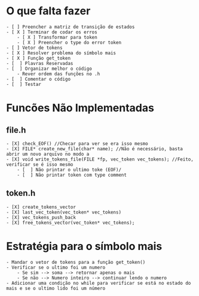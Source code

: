 
# O que falta fazer

    - [ ] Preencher a matriz de transição de estados 
    - [ X ] Terminar de codar os erros
        - [ X ] Transformar para token
        - [ X ] Preencher o type do error token
    - [ ] Vetor de tokens
    - [ X ] Resolver problema do símbolo mais
    - [ X ] Função get_token
    - [  ] Plavras Reservadas
    - [  ] Organizar melhor o código
        - Rever ordem das funções no .h
    - [  ] Comentar o código
    - [  ] Testar  

# Funcões Não Implementadas

## file.h

    - [X] check_EOF() //Checar para ver se era isso mesmo
    - [X] FILE* create_new_file(char* name); //Não é necessário, basta abrir um novo arquivo no modo a
    - [X] void write_tokens_file(FILE *fp, vec_token vec_tokens); //Feito, verificar se é isso mesmo   
        - [  ] Não printar o ultimo toke (EOF)/
        - [  ] Não printar token com type comment

## token.h
    - [X] create_tokens_vector
    - [X] last_vec_token(vec_token* vec_tokens)
    - [X] vec_tokens_push_back
    - [X] free_tokens_vector(vec_token* vec_tokens);

# Estratégia para o símbolo mais

    - Mandar o vetor de tokens para a função get_token()
    - Verificar se o ultimo foi um numero 
        - Se sim --> soma --> retornar apenas o mais
        - Se não --> Numero inteiro --> continuar lendo o numero
    - Adicionar uma condição no while para verificar se está no estado do mais e se o ultimo lido foi um número
